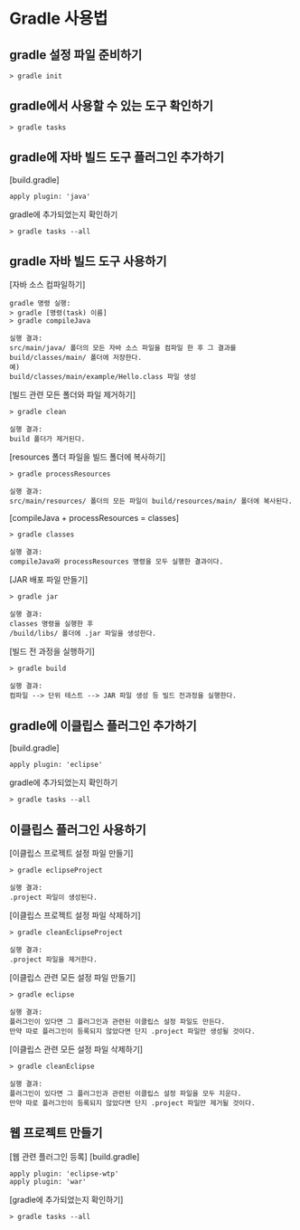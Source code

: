 # Gradle 사용법
## gradle 설정 파일 준비하기
```
> gradle init
```

## gradle에서 사용할 수 있는 도구 확인하기
```
> gradle tasks
```

## gradle에 자바 빌드 도구 플러그인 추가하기
[build.gradle]
```
apply plugin: 'java'
```

gradle에 추가되었는지 확인하기
```
> gradle tasks --all
```

## gradle 자바 빌드 도구 사용하기
[자바 소스 컴파일하기]
```
gradle 명령 실행:
> gradle [명령(task) 이름]
> gradle compileJava

실행 결과:
src/main/java/ 폴더의 모든 자바 소스 파일을 컴파일 한 후 그 결과를 
build/classes/main/ 폴더에 저장한다.
예) 
build/classes/main/example/Hello.class 파일 생성 

```

[빌드 관련 모든 폴더와 파일 제거하기]
```
> gradle clean

실행 결과:
build 폴더가 제거된다. 

```

[resources 폴더 파일을 빌드 폴더에 복사하기]
```
> gradle processResources

실행 결과:
src/main/resources/ 폴더의 모든 파일이 build/resources/main/ 폴더에 복사된다.

```

[compileJava + processResources = classes]
```
> gradle classes

실행 결과:
compileJava와 processResources 명령을 모두 실행한 결과이다.

```

[JAR 배포 파일 만들기]
```
> gradle jar

실행 결과:
classes 명령을 실행한 후 
/build/libs/ 폴더에 .jar 파일을 생성한다.

```

[빌드 전 과정을 실행하기]
```
> gradle build

실행 결과:
컴파일 --> 단위 테스트 --> JAR 파일 생성 등 빌드 전과정을 실행한다. 

```

## gradle에 이클립스 플러그인 추가하기
[build.gradle]
```
apply plugin: 'eclipse'
```

gradle에 추가되었는지 확인하기
```
> gradle tasks --all
```

## 이클립스 플러그인 사용하기
[이클립스 프로젝트 설정 파일 만들기]
```
> gradle eclipseProject

실행 결과:
.project 파일이 생성된다. 

```

[이클립스 프로젝트 설정 파일 삭제하기]
```
> gradle cleanEclipseProject

실행 결과:
.project 파일을 제거한다. 

```

[이클립스 관련 모든 설정 파일 만들기]
```
> gradle eclipse

실행 결과:
플러그인이 있다면 그 플러그인과 관련된 이클립스 설정 파일도 만든다.
만약 따로 플러그인이 등록되지 않았다면 단지 .project 파일만 생성될 것이다.

```

[이클립스 관련 모든 설정 파일 삭제하기]
```
> gradle cleanEclipse

실행 결과:
플러그인이 있다면 그 플러그인과 관련된 이클립스 설정 파일을 모두 지운다.
만약 따로 플러그인이 등록되지 않았다면 단지 .project 파일만 제거될 것이다.

```

## 웹 프로젝트 만들기
[웹 관련 플러그인 등록]
[build.gradle]
```
apply plugin: 'eclipse-wtp'
apply plugin: 'war'
```

[gradle에 추가되었는지 확인하기]
```
> gradle tasks --all
```





